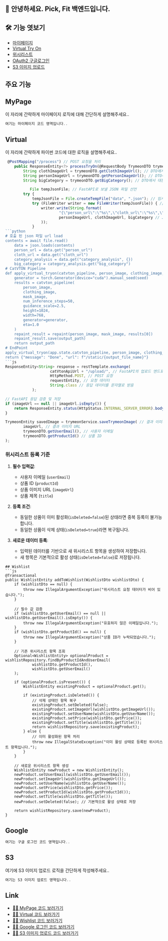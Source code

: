 ## 🙌 안녕하세요. Pick, Fit 백엔드입니다.
## 🛠 기능 엿보기
- [마이페이지](#MyPage)
- [Virtual Try On](#Virtual)
- [위시리스트](#Wishlist)
- [OAuth2 구글로그인](#Google)
- [S3 이미지 업로드](#S3)


## 주요 기능

## MyPage
이 자리에 간략하게 마이페이지 로직에 대해 간단하게 설명해주세요..
```js
여기는 마이페이지 코드 영역입니다..
```
## Virtual
이 자리에 간략하게 파이썬 코드에 대한 로직을 설명해주세요..
```js
 @PostMapping("/process") // POST 요청을 처리
    public ResponseEntity<?> processTryOn(@RequestBody TrymeonDTO trymeonDTO) {
        String clothImageUrl = trymeonDTO.getClothImageUrl(); // DTO에서 옷 이미지 URL을 추출
        String personImageUrl = trymeonDTO.getPersonImageUrl(); // DTO에서 모델 이미지 URL을 추출
        String bigCategory = trymeonDTO.getBigCategory(); // DTO에서 대분류 카테고리를 추출

           File tempJsonFile; // FastAPI로 보낼 JSON 파일 선언
        try {
            tempJsonFile = File.createTempFile("data", ".json"); // 임시 JSON 파일 생성
            try (FileWriter writer = new FileWriter(tempJsonFile)) { // 파일에 데이터를 쓰기 위한 FileWriter 생성
                writer.write(String.format(
                        "{\"person_url\":\"%s\",\"cloth_url\":\"%s\",\"category_analysis\": {\"big_category\": \"%s\"}}",
                        personImageUrl, clothImageUrl, bigCategory // JSON 형식의 데이터 작성
                ));
            }
```python
# 호출 된 json 파일 url load
contents = await file.read()
    data = json.loads(contents)
    person_url = data.get("person_url")
    cloth_url = data.get("cloth_url")
    category_analysis = data.get("category_analysis", {})
    big_category = category_analysis.get("big_category")
# CatVTON Pipeline
def apply_virtual_tryon(catvton_pipeline, person_image, clothing_image, mask_image, output_path):
    generator = torch.Generator(device="cuda").manual_seed(seed)
    results = catvton_pipeline(
        person_image,
        clothing_image,
        mask_image,
        num_inference_steps=50,
        guidance_scale=2.5,
        height=1024,
        width=768,
        generator=generator,
        eta=1.0
    )
    repaint_result = repaint(person_image, mask_image, results[0])
    repaint_result.save(output_path)
    return output_path
# EndPoint
apply_virtual_tryon(app.state.catvton_pipeline, person_image, clothing_image, mask_image, output_path)
return {"message": "Done", "url": f"/static/{output_file_name}"}
```js
ResponseEntity<String> response = restTemplate.exchange(
                    catVtonApiUrl + "/upload/", // FastAPI의 업로드 엔드포인트
                    HttpMethod.POST, // POST 요청
                    requestEntity, // 요청 데이터
                    String.class // 응답 데이터를 문자열로 받음
            );

// FastAPI 응답 검증 및 저장
if (imageUrl == null || imageUrl.isEmpty()) {
    return ResponseEntity.status(HttpStatus.INTERNAL_SERVER_ERROR).body("Invalid response from FastAPI.");
}

TrymeonEntity savedImage = trymeonService.saveTrymeonImage( // 결과 이미지를 데이터베이스에 저장
        imageUrl, // 결과 이미지 URL
        trymeonDTO.getUserEmail(), // 사용자 이메일
        trymeonDTO.getProductId() // 상품 ID
);
```
### 위시리스트 등록 기준
1. **필수 입력값**:
   - 사용자 이메일 (`userEmail`)
   - 상품 ID (`productId`)
   - 상품 이미지 URL (`imageUrl`)
   - 상품 제목 (`title`)

2. **등록 조건**:
   - 동일한 상품이 이미 활성화(`isDeleted=false`)된 상태라면 중복 등록이 불가능합니다.
   - 동일한 상품이 삭제 상태(`isDeleted=true`)라면 복구됩니다.

3. **새로운 데이터 등록**:
   - 입력된 데이터를 기반으로 새 위시리스트 항목을 생성하여 저장합니다.
   - 새 항목은 기본적으로 활성 상태(`isDeleted=false`)로 저장됩니다.
```
## Wishlist
```js
@Transactional
public WishlistEntity addToWishlist(WishlistDto wishlistDto) {
    if (wishlistDto == null) {
        throw new IllegalArgumentException("위시리스트 요청 데이터가 비어 있습니다.");
    }

    // 필수 값 검증
    if (wishlistDto.getUserEmail() == null || wishlistDto.getUserEmail().isEmpty()) {
        throw new IllegalArgumentException("유효하지 않은 이메일입니다.");
    }
    if (wishlistDto.getProductId() == null) {
        throw new IllegalArgumentException("상품 ID가 누락되었습니다.");
    }

    // 기존 위시리스트 항목 조회
    Optional<WishlistEntity> optionalProduct = wishlistRepository.findByProductIdAndUserEmail(
            wishlistDto.getProductId(),
            wishlistDto.getUserEmail()
    );

    if (optionalProduct.isPresent()) {
        WishlistEntity existingProduct = optionalProduct.get();

        if (existingProduct.isDeleted()) {
            // 삭제 상태인 항목 복구
            existingProduct.setDeleted(false);
            existingProduct.setImageUrl(wishlistDto.getImageUrl());
            existingProduct.setUserName(wishlistDto.getUserName());
            existingProduct.setPrice(wishlistDto.getPrice());
            existingProduct.setTitle(wishlistDto.getTitle());
            return wishlistRepository.save(existingProduct);
        } else {
            // 이미 활성화된 항목 처리
            throw new IllegalStateException("이미 활성 상태로 등록된 위시리스트 항목입니다.");
        }
    }

    // 새로운 위시리스트 항목 생성
    WishlistEntity newProduct = new WishlistEntity();
    newProduct.setUserEmail(wishlistDto.getUserEmail());
    newProduct.setImageUrl(wishlistDto.getImageUrl());
    newProduct.setUserName(wishlistDto.getUserName());
    newProduct.setPrice(wishlistDto.getPrice());
    newProduct.setProductId(wishlistDto.getProductId());
    newProduct.setTitle(wishlistDto.getTitle());
    newProduct.setDeleted(false); // 기본적으로 활성 상태로 저장

    return wishlistRepository.save(newProduct);
}
```
## Google
```js
여기는 구글 로그인 코드 영역입니다..
```
## S3
여기에 S3 이미지 업로드 로직을 간단하게 작성해주세요..
```js
여기는 S3 이미지 업로드 영역입니다..
```

## Link   
- [🙋‍♂️ MyPage 코드 보러가기](https://github.com/Pick-Fit/Back-end/blob/main/PickFit/src/main/java/com/pickfit/pickfit/oauth2/model/controller/UserController.java)
- [🙋‍♂️ Virtual 코드 보러가기](https://github.com/Pick-Fit/Back-end/tree/main/PickFit/src/main/java/com/pickfit/pickfit/trymeon)  
- [🙋‍♂️ Wishlist 코드 보러가기](https://github.com/Pick-Fit/Back-end/tree/main/PickFit/src/main/java/com/pickfit/pickfit/wishlist)
- [🙋‍♂️ Google 로그인 코드 보러가기](https://github.com/Pick-Fit/Back-end/tree/main/PickFit/src/main/java/com/pickfit/pickfit/oauth2)
- [🙋‍♂️ S3 이미지 업로드 코드 보러가기](https://github.com/Pick-Fit/Back-end/tree/main/PickFit/src/main/java/com/pickfit/pickfit/multipartupload)
